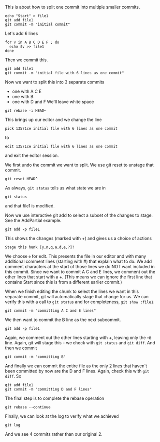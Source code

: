 This is about how to split one commit into multiple smaller commits.

```
echo "Start" > file1
git add file1
git commit -m "initial commit"
```


Let's add 6 lines
```
for v in A B C D E F ; do
  echo $v >> file1
done
```

Then we commit this.
```
git add file1
git commit -m "initial file with 6 lines as one commit"
```

Now we want to split this into 3 separate commits
+ one with A C E
+ one with B 
+ one with D and F
We'll leave white space 


```
git rebase -i HEAD~
```
This brings up our editor and we change the line
```
pick 13571ce initial file with 6 lines as one commit
```
to
```
edit 13571ce initial file with 6 lines as one commit
```
and exit the editor session.


We first undo the commit we want to split.
We use git reset to unstage that commit.
```
git reset HEAD^
```
As always, `git status` tells us what state we are in
```
git status
```
and that file1 is modified.


Now we use interactive git add to select a subset of the changes
to stage.  See the AddPartial example.
```
git add -p file1 
```
This shows the changes (marked with +) and gives us a choice of actions
```
Stage this hunk [y,n,q,a,d,e,?]? 
```
We choose `e` for edit.
This presents the file in our editor and with many additional comment
lines (starting with #) that explain what to do.
We add comment characters at the start of  those lines we do NOT want included in this commit.
Since we want to commit A C and E lines, we comment out the other lines that start with a +.
(This means we can ignore the first line that contains Start since this is from a different earlier
commit.)

When we finish editing the chunk to select the lines we want in this separate commit,
git will automatically stage that change for us.
We can verify this with a call to `git status` and for completeness, `git show :file1`.

```
git commit -m "committing A C and E lines"
```


We then want to commit the B line as the next subcommit.
```
git add -p file1
```
Again, we comment out the other lines starting with +, leaving only the `+B` line.
Again, git will stage this - we check with `git status` and `git diff`.
And then we commit
```
git commit -m "committing B"
```

And finally we can commit the entire file as the only 2 lines that haven't been committed
by now are the D and F lines.
Again, check this with `git diff`.
So 
```
git add file1
git commit -m "committing D and F lines"
```

The final step is  to complete the rebase operation
```
git rebase --continue
```

Finally, we can look at the log to verify what we achieved
```
git log
```
And we see 4 commits rather than our original 2.


